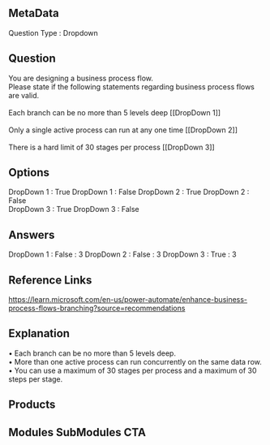 ## MetaData
Question Type : Dropdown
 
## Question
You are designing a business process flow.<br>Please state if the following statements regarding business process flows are valid.<br><br>Each branch can be no more than 5 levels deep [[DropDown 1]]<br><br>Only a single active process can run at any one time [[DropDown 2]]<br><br>There is a hard limit of 30 stages per process [[DropDown 3]]

## Options
DropDown 1 : True
DropDown 1 : False 
DropDown 2 : True
DropDown 2 : False  
DropDown 3 : True
DropDown 3 : False  
 
## Answers
DropDown 1 : False : 3
DropDown 2 : False : 3
DropDown 3 : True : 3

## Reference Links
https://learn.microsoft.com/en-us/power-automate/enhance-business-process-flows-branching?source=recommendations

## Explanation
• Each branch can be no more than 5 levels deep.<br>• More than one active process can run concurrently on the same data row.<br>• You can use a maximum of 30 stages per process and a maximum of 30 steps per stage. 

## Products 


## Modules SubModules CTA 

